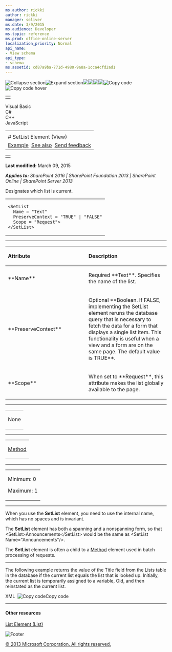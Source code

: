 ```yaml
---
ms.author: rickki
author: rickki
manager: soliver
ms.date: 3/9/2015
ms.audience: Developer
ms.topic: reference
ms.prod: office-online-server
localization_priority: Normal
api_name:
- View schema
api_type:
- schema
ms.assetid: cd87a9ba-771d-4980-9a8a-1cca4cfd2ad1
---
```


![Collapse
section](../icons/collapse_all.gif "Collapse section")![Expand
section](../icons/expand_all.gif "Expand section")![](../icons/collapse_all.gif)![](../icons/expand_all.gif)![](../icons/dropdown.gif)![](../icons/dropdownHover.gif)![Copy
code](../icons/copycode.gif "Copy code")![Copy code
hover](../icons/copycodeHighlight.gif "Copy code hover")
<table>
<tbody>
<tr class="odd">
<td align="left"></td>
</tr>
</tbody>
</table>

Visual Basic  
C\#  
C++  
JavaScript  

<table>
<tbody>
<tr class="odd">
<td align="left"><span id="runningHeaderText"></span></td>
</tr>
<tr class="even">
<td align="left"># SetList Element (View)</td>
</tr>
<tr class="odd">
<td align="left"><a href="#exampleToggle">Example</a>  <a href="#seeAlsoToggle">See also</a>  <span id="headfeedbackarea" class="feedbackhead"><a href="javascript:SubmitFeedback(&#39;docthis@Microsoft.com&#39;,&#39;&#39;,&#39;&#39;,&#39;&#39;,&#39;1.0.18082.1225&#39;,&#39;%0\dThank%20you%20for%20your%20feedback.%20The%20developer%20writing%20teams%20use%20your%20feedback%20to%20improve%20documentation.%20While%20we%20are%20reviewing%20your%20feedback,%20we%20may%20send%20you%20e-mail%20to%20ask%20for%20clarification%20or%20feedback%20on%20a%20solution.%20We%20do%20not%20use%20your%20e-mail%20address%20for%20any%20other%20purpose%20and%20we%20delete%20it%20after%20we%20finish%20our%20review.%0\AFor%20further%20information%20about%20the%20privacy%20policies%20of%20Microsoft,%20please%20see%20http://privacy.microsoft.com/en-us/default.aspx.%0\A%0\d&#39;,&#39;Customer%20feedback&#39;);">Send feedback</a></span></td>
</tr>
</tbody>
</table>

<table>
<colgroup>
<col width="100%" />
</colgroup>
<tbody>
<tr class="odd">
<td align="left"></td>
</tr>
</tbody>
</table>

**Last modified:** March 09, 2015

***Applies to:** SharePoint 2016 | SharePoint Foundation 2013 |
SharePoint Online | SharePoint Server 2013*

Designates which list is current.

<span codelanguage="other"></span>
<table>
<colgroup>
<col width="100%" />
</colgroup>
<tbody>
<tr class="odd">
<td align="left"><pre><code>&lt;SetList
  Name = &quot;Text&quot;
  PreserveContext = &quot;TRUE&quot; | &quot;FALSE&quot;
  Scope = &quot;Request&quot;&gt;
&lt;/SetList&gt;</code></pre></td>
</tr>
</tbody>
</table>


-----------------------------------------------------------------------------------------------------------------------------------------------------------------------------------------------

<table>
<colgroup>
<col width="50%" />
<col width="50%" />
</colgroup>
<thead>
<tr class="header">
<th align="left"><p>Attribute</p></th>
<th align="left"><p>Description</p></th>
</tr>
</thead>
<tbody>
<tr class="odd">
<td align="left"><p>**Name**</p></td>
<td align="left"><p>Required **Text**. Specifies the name of the list.</p></td>
</tr>
<tr class="even">
<td align="left"><p>**PreserveContext**</p></td>
<td align="left"><p>Optional **Boolean</span>. If <span class="keyword">FALSE</span>, implementing the <span class="keyword">SetList</span> element reruns the database query that is necessary to fetch the data for a form that displays a single list item. This functionality is useful when a view and a form are on the same page. The default value is <span class="keyword">TRUE**.</p></td>
</tr>
<tr class="odd">
<td align="left"><p>**Scope**</p></td>
<td align="left"><p>When set to **Request**, this attribute makes the list globally available to the page.</p></td>
</tr>
</tbody>
</table>


---------------------------------------------------------------------------------------------------------------------------------------------------------------------------------------------------

<table>
<colgroup>
<col width="100%" />
</colgroup>
<tbody>
<tr class="odd">
<td align="left"><p>None</p></td>
</tr>
</tbody>
</table>


----------------------------------------------------------------------------------------------------------------------------------------------------------------------------------------------------

<table>
<colgroup>
<col width="100%" />
</colgroup>
<tbody>
<tr class="odd">
<td align="left"><p><a href="method-element-view.htm">Method</a></p></td>
</tr>
</tbody>
</table>


------------------------------------------------------------------------------------------------------------------------------------------------------------------------------------------------

<table>
<colgroup>
<col width="100%" />
</colgroup>
<tbody>
<tr class="odd">
<td align="left"><p>Minimum: 0</p>
<p>Maximum: 1</p></td>
</tr>
</tbody>
</table>


----------------------------------------------------------------------------------------------------------------------------------------------------------------------------------------------------------------------------

When you use the **SetList** element, you need
to use the internal name, which has no spaces and is invariant.

The **SetList** element has both a spanning and
a nonspanning form, so that <span
class="code">\<SetList\>Announcements\</SetList\></span> would be the
same as <span class="code">\<SetList Name="Announcements"/\></span>.

The **SetList** element is often a child to a
[Method](method-element-view.htm) element used in batch
processing of requests.


------------------------------------------------------------------------------------------------------------------------------------------------------------------------------------------

The following example returns the value of the <span
class="keyword">Title</span> field from the Lists table in the database
if the current list equals the list that is looked up. Initially, the
current list is temporarily assigned to a variable, <span
class="code">Old</span>, and then reinstated as the current list.

<span codelanguage="xmlLang"></span>
XML 
<span class="copyCode" onclick="CopyCode(this)"
onkeypress="CopyCode_CheckKey(this, event)"
onmouseover="ChangeCopyCodeIcon(this)"
onmouseout="ChangeCopyCodeIcon(this)" tabindex="0">![Copy
code](../icons/copycode.gif "Copy code")Copy code</span>
    <SetVar Scope="Request" Name="Old">
       <List/>
    </SetVar>
    <SetList>
       <GetVar Name="Lookup"/>
    </SetList>
    <IfEqual>
       <Expr1>
          <List/>
       </Expr1>
       <Expr2>
          <GetVar Name="Lookup"/>
       </Expr2>
       <Then>
          <ListProperty HTMLEncode="TRUE" Select="Title"/>
       </Then>
    </IfEqual>
    <SetList><GetVar Name="Old"/></SetList>


-------------------------------------------------------------------------------------------------------------------------------------------------------------------------------------------

#### Other resources

<span sdata="link">[List Element
(List)](list-element-list.htm)</span>

![Footer](../icons/footer.gif "Footer")

[© 2013 Microsoft Corporation. All rights
reserved.](office-2013-documentation-copyright-notice.htm)



